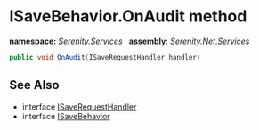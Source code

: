 # ISaveBehavior.OnAudit method
**namespace:** *[Serenity.Services](../../README.md#serenity.services-namespace)*   **assembly**: *[Serenity.Net.Services](../../README.md)*

```csharp
public void OnAudit(ISaveRequestHandler handler)
```

## See Also

* interface [ISaveRequestHandler](../ISaveRequestHandler.md)
* interface [ISaveBehavior](../ISaveBehavior.md)